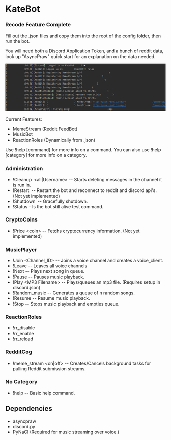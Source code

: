 # KateBot

### Recode Feature Complete

Fill out the .json files and copy them into the root of the config folder, then run the bot.

You will need both a Discord Application Token, and a bunch of reddit data, look up "AsyncPraw" quick start for an explanation on the data needed.

![Sample](LogExample.png)

Current Features:
- MemeStream (Reddit FeedBot)
- MusicBot 
- ReactionRoles (Dynamically from .json)


Use !help [command] for more info on a command.
You can also use !help [category] for more info on a category.

### Administration  
- !Cleanup \<all|Username> -- Starts deleting messages in the channel it is run in.  
- !Restart -- Restart the bot and reconnect to reddit and discord api's. (Not yet implemented)  
- !Shutdown -- Gracefully shutdown.  
- !Status - Is the bot still alive test command.  
### CryptoCoins  
- !Price \<coin> -- Fetchs cryptocurrency information. (Not yet implemented)  
### MusicPlayer   
- !Join \<Channel_ID> -- Joins a voice channel and creates a voice_client.  
- !Leave -- Leaves all voice channels  
- !Next -- Plays next song in queue.
- !Pause -- Pauses music playback.
- !Play \<MP3 Filename> -- Plays/queues an mp3 file. (Requires setup in discord.json)  
- !Random_music <n of songs> -- Generates a queue of n random songs.
- !Resume -- Resume music playback.
- !Stop -- Stops music playback and empties queue.  
### ReactionRoles  
- !rr_disable
- !rr_enable
- !rr_reload  
### RedditCog  
- !meme_stream \<on|off> -- Creates/Cancels background tasks for pulling Reddit submission streams.
### No Category  
- !help -- Basic help command.


## Dependencies
- asyncpraw  
- discord.py  
- PyNaCl (Required for music streaming over voice.)
